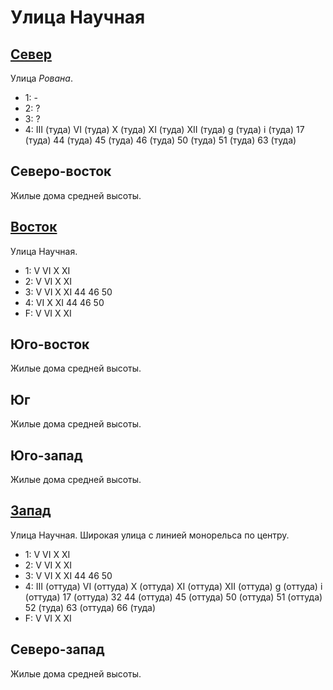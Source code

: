 # Улица Научная

## [Север](./525085.md)

Улица *Рована*.

* 1:    -
* 2:    ?
* 3:    ?
* 4:    III (туда)  VI (туда)   X (туда)    XI (туда)   XII (туда)
        g (туда)    i (туда)
        17 (туда)   44 (туда)   45 (туда)   46 (туда)   50 (туда)
        51 (туда)   63 (туда)

## Северо-восток

Жилые дома средней высоты.

## [Восток](./540090.md)

Улица Научная.

* 1:    V   VI  X   XI
* 2:    V   VI  X   XI
* 3:    V   VI  X   XI
        44  46  50
* 4:    VI  X   XI
        44  46  50
* F:    V   VI  X   XI

## Юго-восток

Жилые дома средней высоты.

## Юг

Жилые дома средней высоты.

## Юго-запад

Жилые дома средней высоты.

## [Запад](./520090.md)

Улица Научная.
Широкая улица с линией монорельса по центру.

* 1:    V   VI  X   XI
* 2:    V   VI  X   XI
* 3:    V   VI  X   XI
        44  46  50
* 4:    III (оттуда)    VI (оттуда)     X (оттуда)      XI (оттуда) XII (оттуда)
        g (оттуда)      i (оттуда)
        17 (оттуда)     32      44 (оттуда)     45 (оттуда)     50 (оттуда)
        51 (оттуда)     52 (туда)       63 (оттуда)     66 (туда)
* F:    V   VI  X   XI

## Северо-запад

Жилые дома средней высоты.
